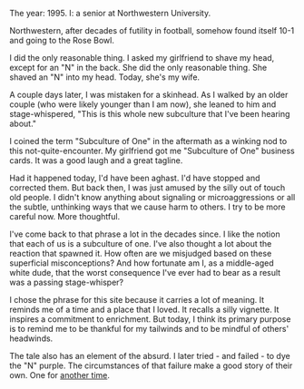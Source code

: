 The year: 1995. I: a senior at Northwestern University. 

Northwestern, after decades of futility in football, somehow found itself 10-1 and going to the Rose Bowl.

I did the only reasonable thing. I asked my girlfriend to shave my head, except for an "N" in the back. She did the only reasonable thing. She shaved an "N" into my head. Today, she's my wife.

A couple days later, I was mistaken for a skinhead. As I walked by an older couple (who were likely younger than I am now), she leaned to him and stage-whispered, "This is this whole new subculture that I've been hearing about."

I coined the term "Subculture of One" in the aftermath as a winking nod to this not-quite-encounter. My girlfriend got me "Subculture of One" business cards. It was a good laugh and a great tagline.

Had it happened today, I'd have been aghast. I'd have stopped and corrected them. But back then, I was just amused by the silly out of touch old people. I didn't know anything about signaling or microaggressions or all the subtle, unthinking ways that we cause  harm to others. I try to be more careful now. More thoughtful.

I've come back to that phrase a lot in the decades since. I like the notion that each of us is a subculture of one. I've also thought a lot about the reaction that spawned it. How often are we misjudged based on these superficial misconceptions? And how fortunate am I, as a middle-aged white dude, that the worst consequence I've ever had to bear as a result was a passing stage-whisper?

I chose the phrase for this site because it carries a lot of meaning. It reminds me of a time and a place that I loved. It recalls a silly vignette. It inspires a commitment to enrichment. But today, I think its primary purpose is to remind me to be thankful for my tailwinds and to be mindful of others' headwinds.

The tale also has an element of the absurd. I later tried - and failed - to dye the "N" purple. The circumstances of that failure make a good story of their own. One for [another time](/2025/03/02/another-time/).